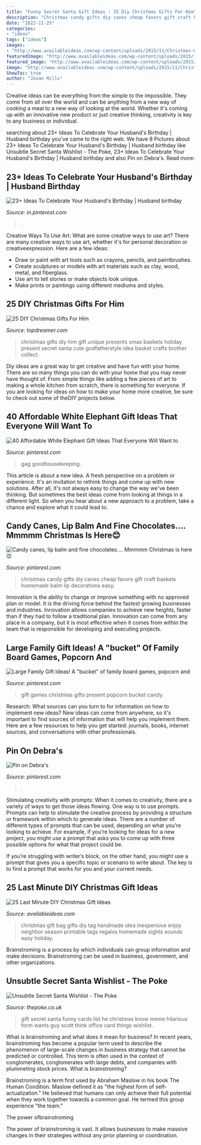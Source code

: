 ```yaml
---
title: "Funny Secret Santa Gift Ideas : 25 Diy Christmas Gifts For Him"
description: "Christmas candy gifts diy canes cheap favors gift craft baskets homemade balm lip decorations easy"
date: "2022-11-25"
categories:
- "ideas"
tags: ["ideas"]
images:
- "http://www.availableideas.com/wp-content/uploads/2015/11/Christmas-Gift-Ideas-7.jpg"
featuredImage: "http://www.availableideas.com/wp-content/uploads/2015/11/Christmas-Gift-Ideas-7.jpg"
featured_image: "http://www.availableideas.com/wp-content/uploads/2015/11/Christmas-Gift-Ideas-7.jpg"
image: "http://www.availableideas.com/wp-content/uploads/2015/11/Christmas-Gift-Ideas-7.jpg"
ShowToc: true
author: "Jovan Mills"
---
```



Creative ideas can be everything from the simple to the impossible. They come from all over the world and can be anything from a new way of cooking a meal to a new way of looking at the world. Whether it's coming up with an innovative new product or just creative thinking, creativity is key to any business or individual.

	

		
searching about 23+ Ideas To Celebrate Your Husband&#039;s Birthday | Husband birthday you've came to the right web. We have 8 Pictures about 23+ Ideas To Celebrate Your Husband&#039;s Birthday | Husband birthday like Unsubtle Secret Santa Wishlist - The Poke, 23+ Ideas To Celebrate Your Husband&#039;s Birthday | Husband birthday and also Pin on Debra&#039;s. Read more:
		
    
## 23+ Ideas To Celebrate Your Husband&#039;s Birthday | Husband Birthday

<img loading=lazy src="https://i.pinimg.com/736x/9f/12/b8/9f12b82b96ff26c6189ea8dfc7eece9f.jpg" onerror="this.onerror=null;this.src='https://tse2.mm.bing.net/th?id=OIP.Se9AHcjAh6YUnzcHXmHOawHaLG&amp;pid=15.1';" alt="23+ Ideas To Celebrate Your Husband&#039;s Birthday | Husband birthday">

_Source: in.pinterest.com_

>. 

	

Creative Ways To Use Art: What are some creative ways to use art?
There are many creative ways to use art, whether it's for personal decoration or creativeexpression. Here are a few ideas: 
- Draw or paint with art tools such as crayons, pencils, and paintbrushes.
- Create sculptures or models with art materials such as clay, wood, metal, and fiberglass.
- Use art to tell stories or make objects look unique.
- Make prints or paintings using different mediums and styles.

    
## 25 DIY Christmas Gifts For Him

<img loading=lazy src="http://www.topdreamer.com/wp-content/uploads/2013/11/Christmas-Gift-for-him9-634x845.jpg" onerror="this.onerror=null;this.src='https://tse4.mm.bing.net/th?id=OIP.RsRPNBTZGP_yIbUdaxArcwHaJ3&amp;pid=15.1';" alt="25 DIY Christmas Gifts For Him">

_Source: topdreamer.com_

>christmas gifts diy him gift unique presents xmas baskets holiday present secret santa cute godfatherstyle idea basket crafts brother collect. 

	

Diy ideas are a great way to get creative and have fun with your home. There are so many things you can do with your home that you may never have thought of. From simple things like adding a few pieces of art to making a whole kitchen from scratch, there is something for everyone. If you are looking for ideas on how to make your home more creative, be sure to check out some of theDIY projects below.

    
## 40 Affordable White Elephant Gift Ideas That Everyone Will Want To

<img loading=lazy src="https://i.pinimg.com/736x/14/a3/ef/14a3efbff016237110eb354404017241.jpg" onerror="this.onerror=null;this.src='https://tse4.mm.bing.net/th?id=OIP.S1CAfHff63i6aw05_adpgQAAAA&amp;pid=15.1';" alt="40 Affordable White Elephant Gift Ideas That Everyone Will Want to">

_Source: pinterest.com_

>gag goodhousekeeping. 

	

This article is about a new idea. A fresh perspective on a problem or experience. It's an invitation to rethink things and come up with new solutions. After all, it's not always easy to change the way we've been thinking. But sometimes the best ideas come from looking at things in a different light. So when you hear about a new approach to a problem, take a chance and explore what it could lead to.

    
## Candy Canes, Lip Balm And Fine Chocolates.... Mmmmm Christmas Is Here😊

<img loading=lazy src="https://i.pinimg.com/originals/bb/20/2d/bb202da3716b1109ddbede8a5bad5798.jpg" onerror="this.onerror=null;this.src='https://tse2.mm.bing.net/th?id=OIP.-TLndloCezXFZq53xlm8CwHaJ4&amp;pid=15.1';" alt="Candy canes, lip balm and fine chocolates.... Mmmmm Christmas is here😊">

_Source: pinterest.com_

>christmas candy gifts diy canes cheap favors gift craft baskets homemade balm lip decorations easy. 

	

Innovation is the ability to change or improve something with no approved plan or model. It is the driving force behind the fastest growing businesses and industries. Innovation allows companies to achieve new heights, faster than if they had to follow a traditional plan. Innovation can come from any place in a company, but it is most effective when it comes from within the team that is responsible for developing and executing projects.

    
## Large Family Gift Ideas! A &quot;bucket&quot; Of Family Board Games, Popcorn And

<img loading=lazy src="https://i.pinimg.com/736x/06/bc/6b/06bc6bcd340f7c3b22c3d41899fb90d9--family-gift-ideas-family-gifts.jpg" onerror="this.onerror=null;this.src='https://tse1.mm.bing.net/th?id=OIP.d-BxYJMeFCjsV9I21CeUewDhEs&amp;pid=15.1';" alt="Large Family Gift Ideas! A &quot;bucket&quot; of family board games, popcorn and">

_Source: pinterest.com_

>gift games christmas gifts present popcorn bucket candy. 

	

Research: What sources can you turn to for information on how to implement new ideas?
New ideas can come from anywhere, so it's important to find sources of information that will help you implement them. Here are a few resources to help you get started: journals, books, internet sources, and conversations with other professionals.

    
## Pin On Debra&#039;s

<img loading=lazy src="https://i.pinimg.com/736x/09/81/85/09818570e19851d3ef0830ea7ccd7b3b.jpg" onerror="this.onerror=null;this.src='https://tse2.mm.bing.net/th?id=OIP.fF5B_SgOutptRCWaNLnCtAHaJ3&amp;pid=15.1';" alt="Pin on Debra&#039;s">

_Source: pinterest.com_

>. 

	

Stimulating creativity with prompts:
When it comes to creativity, there are a variety of ways to get those ideas flowing. One way is to use prompts. Prompts can help to stimulate the creative process by providing a structure or framework within which to generate ideas.
There are a number of different types of prompts that can be used, depending on what you’re looking to achieve. For example, if you’re looking for ideas for a new project, you might use a prompt that asks you to come up with three possible options for what that project could be.

If you’re struggling with writer’s block, on the other hand, you might use a prompt that gives you a specific topic or scenario to write about. The key is to find a prompt that works for you and your current needs.

    
## 25 Last Minute DIY Christmas Gift Ideas

<img loading=lazy src="http://www.availableideas.com/wp-content/uploads/2015/11/Christmas-Gift-Ideas-7.jpg" onerror="this.onerror=null;this.src='https://tse4.mm.bing.net/th?id=OIP.shA6tvp2tf_XpzW22xxGqAHaLH&amp;pid=15.1';" alt="25 Last Minute DIY Christmas Gift Ideas">

_Source: availableideas.com_

>christmas gift bag gifts diy tag handmade idea inexpensive enjoy neighbor season printable tags regalos homemade sights sounds easy holiday. 

	

Brainstroming is a process by which individuals can group information and make decisions. Brainstroming can be used in business, government, and other organizations.

    
## Unsubtle Secret Santa Wishlist - The Poke

<img loading=lazy src="https://www.thepoke.co.uk/wp-content/uploads/2014/12/AD1kw5U.jpg" onerror="this.onerror=null;this.src='https://tse4.mm.bing.net/th?id=OIP.GQSCfuwYw5qJzN3R9f5Y0QHaK9&amp;pid=15.1';" alt="Unsubtle Secret Santa Wishlist - The Poke">

_Source: thepoke.co.uk_

>gift secret santa funny cards list he christmas know meme hilarious form wants guy scott think office card things wishlist. 

	

What is brainstroming and what does it mean for business?
In recent years, brainstroming has become a popular term used to describe the phenomenon of large-scale changes in business strategy that cannot be predicted or controlled. This term is often used in the context of conglomerates, conglomerates with large debts, and companies with plummeting stock prices.
What is brainstroming?

Brainstroming is a term first used by Abraham Maslow in his book The Human Condition. Maslow defined it as "the highest form of self-actualization." He believed that humans can only achieve their full potential when they work together towards a common goal. He termed this group experience "the team."

The power ofbrainstroming

The power of brainstroming is vast. It allows businesses to make massive changes in their strategies without any prior planning or coordination.

